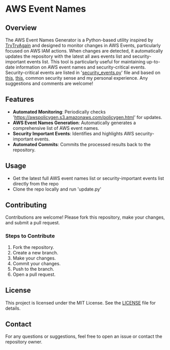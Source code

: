 # AWS Event Names

## Overview
The AWS Event Names Generator is a Python-based utility inspired by [TryTryAgain](https://github.com/TryTryAgain/aws-iam-actions-list) and designed to monitor changes in AWS Events, particularly focused on AWS IAM actions. When changes are detected, it automatically updates the repository with the latest all aws events list and security-important events list. This tool is particularly useful for maintaining up-to-date information on AWS event names and security-critical events. Security-critical events are listed in '[security_events.py](security_events.py)' file and based on [this](https://github.com/HackTricks-wiki/hacktricks-cloud/tree/master/pentesting-cloud/aws-security), [this](https://www.gorillastack.com/news/important-aws-cloudtrail-security-events-tracking), common security sense and my personal experience. Any suggestions and comments are welcome!

## Features
 - **Automated Monitoring**: Periodically checks 'https://awspolicygen.s3.amazonaws.com/policygen.html' for updates.
 - **AWS Event Names Generation**: Automatically generates a comprehensive list of AWS event names.
 - **Security Important Events**: Identifies and highlights AWS security-important events.
 - **Automated Commits**: Commits the processed results back to the repository.

 ## Usage
 - Get the latest full AWS event names list or security-important events list directly from the repo
 - Clone the repo locally and run 'update.py'

## Contributing
Contributions are welcome! Please fork this repository, make your changes, and submit a pull request.

### Steps to Contribute
1. Fork the repository.
2. Create a new branch.
3. Make your changes.
4. Commit your changes.
5. Push to the branch.
6. Open a pull request.

## License
This project is licensed under the MIT License. See the [LICENSE](LICENSE) file for details.

## Contact
For any questions or suggestions, feel free to open an issue or contact the repository owner.
